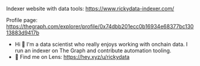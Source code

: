 Indexer website with data tools: https://www.rickydata-indexer.com/

Profile page: https://thegraph.com/explorer/profile/0x74dbb201ecc0b16934e68377bc13013883d9417b

- Hi 👋 I'm a data scientist who really enjoys working with onchain data. I run an  indexer on The Graph and contribute automation tooling.
- 🌱 Find me on Lens: https://hey.xyz/u/rickydata
